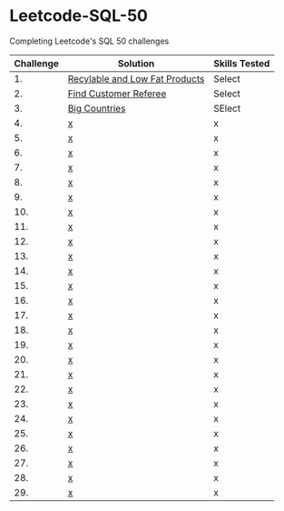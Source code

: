 # Leetcode-SQL-50

Completing Leetcode's SQL 50 challenges

| Challenge | Solution         | Skills Tested                                    |
|----- |-----------------------|------------------------------------------------------|
| 1.   | [Recylable and Low Fat Products](https://github.com/ejhughes/Leetcode-SQL-50/blob/main/select1.sql) | Select     |
| 2.   | [Find Customer Referee](https://github.com/ejhughes/Leetcode-SQL-50/blob/main/select2.sql) | Select     |
| 3.   | [Big Countries](https://github.com/ejhughes/Leetcode-SQL-50/blob/main/select3.sql) | SElect     |
| 4.   | [x](x) | x     |
| 5.   | [x](x) | x     |
| 6.   | [x](x) | x     |
| 7.   | [x](x) | x     |
| 8.   | [x](x) | x     |
| 9.   | [x](x) | x     |
| 10.   | [x](x) | x     |
| 11.   | [x](x) | x     |
| 12.   | [x](x) | x     |
| 13.   | [x](x) | x     |
| 14.   | [x](x) | x     |
| 15.   | [x](x) | x     |
| 16.   | [x](x) | x     |
| 17.   | [x](x) | x     |
| 18.   | [x](x) | x     |
| 19.   | [x](x) | x     |
| 20.   | [x](x) | x     |
| 21.   | [x](x) | x     |
| 22.   | [x](x) | x     |
| 23.   | [x](x) | x     |
| 24.   | [x](x) | x     |
| 25.   | [x](x) | x     |
| 26.   | [x](x) | x     |
| 27.   | [x](x) | x     |
| 28.   | [x](x) | x     |
| 29.   | [x](x) | x     |

